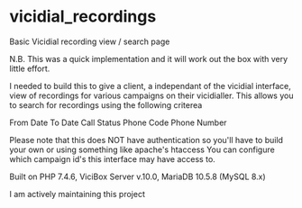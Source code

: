 # vicidial_recordings
Basic Vicidial recording view / search page

N.B. This was a quick implementation and it will work out the box with very little effort.

I needed to build this to give a client, a independant of the vicidial interface, view of recordings for various campaigns on their vicidialler.
This allows you to search for recordings using the following criterea

From Date
To Date
Call Status
Phone Code
Phone Number

Please note that this does NOT have authentication so you'll have to build your own or using something like apache's htaccess
You can configure which campaign id's this interface may have access to.

Built on PHP 7.4.6, ViciBox Server v.10.0, MariaDB 10.5.8 (MySQL 8.x)

I am actively maintaining this project
